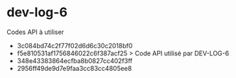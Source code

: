 # dev-log-6
Codes API à utiliser

* 3c084bd74c2f77f02d6d6c30c2018bf0
* f5e810531af1756846022c6f387acf25 > Code API utilisé par DEV-LOG-6
* 348e43383864ecfba8b0827cc402f3ff
* 2956ff49de9d7e9faa3cc83cc4805ee8
